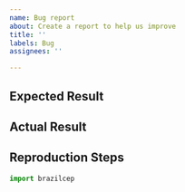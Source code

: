 ```yaml
---
name: Bug report
about: Create a report to help us improve
title: ''
labels: Bug
assignees: ''

---
```


<!-- Summary. -->

## Expected Result

<!-- What you expected. -->

## Actual Result

<!-- What happened instead. -->

## Reproduction Steps

```python
import brazilcep

```
